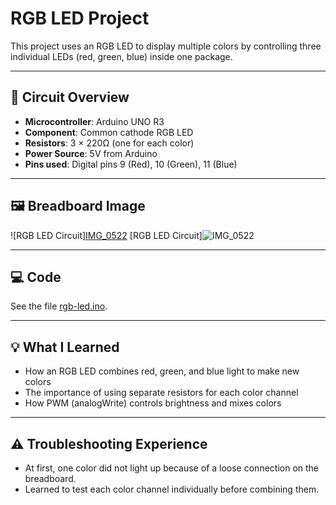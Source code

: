 # RGB LED Project

This project uses an RGB LED to display multiple colors by controlling three individual LEDs (red, green, blue) inside one package.

---

## 🔌 Circuit Overview

- **Microcontroller**: Arduino UNO R3
- **Component**: Common cathode RGB LED
- **Resistors**: 3 × 220Ω (one for each color)
- **Power Source**: 5V from Arduino
- **Pins used**: Digital pins 9 (Red), 10 (Green), 11 (Blue)

---

## 🖼️ Breadboard Image

![RGB LED Circuit][IMG_0522](https://github.com/user-attachments/assets/ca207545-a232-420b-b53b-a9255513e530)
[RGB LED Circuit]![IMG_0522](https://github.com/user-attachments/assets/e7a570e5-a230-4231-926c-45e44cf79007)



---

## 💻 Code
See the file [rgb-led.ino](./rgb-led.ino).

---

## 💡 What I Learned

- How an RGB LED combines red, green, and blue light to make new colors
- The importance of using separate resistors for each color channel
- How PWM (analogWrite) controls brightness and mixes colors

---

## ⚠️ Troubleshooting Experience

- At first, one color did not light up because of a loose connection on the breadboard.
- Learned to test each color channel individually before combining them.
